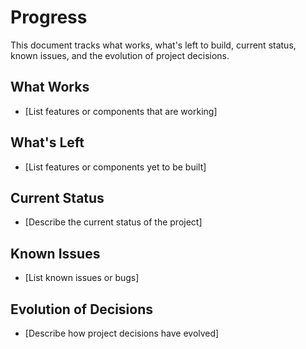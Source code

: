 # Progress

This document tracks what works, what's left to build, current status, known issues, and the evolution of project decisions.

## What Works
- [List features or components that are working]

## What's Left
- [List features or components yet to be built]

## Current Status
- [Describe the current status of the project]

## Known Issues
- [List known issues or bugs]

## Evolution of Decisions
- [Describe how project decisions have evolved] 